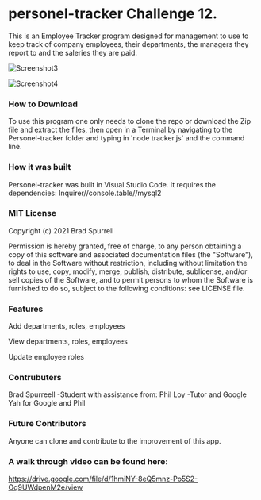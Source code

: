 # personel-tracker Challenge 12.

This is an Employee Tracker program designed for management to use to keep track of company employees, their departments, the managers they report to and the saleries they are paid.

![Screenshot3](https://user-images.githubusercontent.com/63411329/109434322-b5869d00-79e2-11eb-9fd0-474d437cfe96.png)

![Screenshot4](https://user-images.githubusercontent.com/63411329/109434273-8112e100-79e2-11eb-848b-ab5853eebf2f.png)

### How to Download
To use this program one only needs to clone the repo or download the Zip file and extract the files, then open in a Terminal by navigating to the Personel-tracker folder and typing in 'node tracker.js' and the command line.

### How it was built
Personel-tracker was built in Visual Studio Code. 
It requires the dependencies: Inquirer//console.table//mysql2

### MIT License

Copyright (c) 2021 Brad Spurrell

Permission is hereby granted, free of charge, to any person obtaining a copy
of this software and associated documentation files (the "Software"), to deal
in the Software without restriction, including without limitation the rights
to use, copy, modify, merge, publish, distribute, sublicense, and/or sell
copies of the Software, and to permit persons to whom the Software is
furnished to do so, subject to the following conditions: see LICENSE file.

### Features

Add departments, roles, employees

View departments, roles, employees

Update employee roles

### Contrubuters

Brad Spurreell -Student
with assistance from:
Phil Loy -Tutor
and Google
Yah for Google and Phil

### Future Contributors

Anyone can clone and contribute to the improvement of this app.

### A walk through video can be found here:

https://drive.google.com/file/d/1hmiNY-8eQ5mnz-Po5S2-Oq9UWdpenM2e/view


